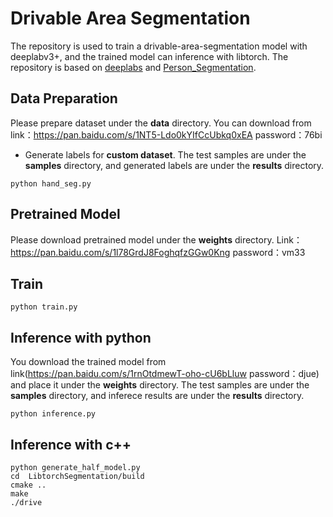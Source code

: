 # Drivable Area Segmentation

The repository is used to train a drivable-area-segmentation model with deeplabv3+, and the trained model can inference with libtorch. The repository is based on [deeplabs](https://github.com/sunggukcha/deeplabs) and [Person_Segmentation](https://github.com/runrunrun1994/Person_Segmentation).

## Data Preparation
Please prepare dataset under the **data** directory. You can download from link：https://pan.baidu.com/s/1NT5-Ldo0kYIfCcUbkq0xEA password：76bi

* Generate labels for **custom dataset**. The test samples are under  the **samples** directory, and generated labels are under the **results** directory.
```
python hand_seg.py 
```

## Pretrained Model
Please download pretrained model under the **weights** directory. Link：https://pan.baidu.com/s/1l78GrdJ8FoghqfzGGw0Kng 
password：vm33

## Train
```
python train.py 
```

## Inference with python
You download the trained model from link(https://pan.baidu.com/s/1rnOtdmewT-oho-cU6bLluw password：djue)  and place it under the **weights** directory. The test samples are under  the **samples** directory, and inferece results are under the **results** directory.
```
python inference.py 
```

## Inference with c++
```
python generate_half_model.py
cd  LibtorchSegmentation/build
cmake ..
make
./drive
```
